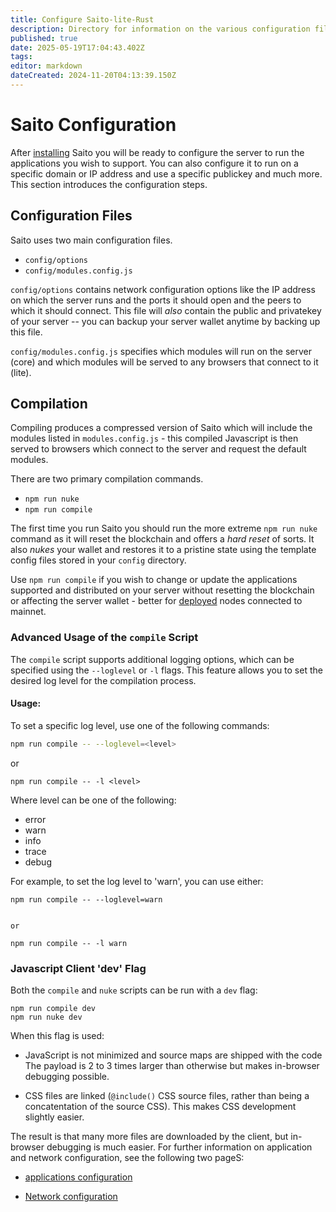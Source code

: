 ```yaml
---
title: Configure Saito-lite-Rust
description: Directory for information on the various configuration files which dictate how a Saito-lite-Rust client operates.
published: true
date: 2025-05-19T17:04:43.402Z
tags: 
editor: markdown
dateCreated: 2024-11-20T04:13:39.150Z
---
```


# Saito Configuration

After [installing](/install) Saito you will be ready to configure the server to run the applications you wish to support. You can also configure it to run on a specific domain or IP address and use a specific publickey and much more. This section introduces the configuration steps.

## Configuration Files

Saito uses two main configuration files. 

- `config/options`
- `config/modules.config.js`

`config/options` contains network configuration options like the IP address on which the server runs and the ports it should open and the peers to which it should connect. This file will *also* contain the public and privatekey of your server -- you can backup your server wallet anytime by backing up this file.

`config/modules.config.js` specifies which modules will run on the server (core) and which modules will be served to any browsers that connect to it (lite).

## Compilation

Compiling produces a compressed version of Saito which will include the modules listed in `modules.config.js` - this compiled Javascript is then served to browsers which connect to the server and request the default modules.

There are two primary compilation commands. 

- `npm run nuke`
- `npm run compile`

The first time you run Saito you should run the more extreme `npm run nuke` command as it will reset the blockchain and offers a *hard reset* of sorts. It also *nukes* your wallet and restores it to a pristine state using the template config files stored in your `config` directory.

Use `npm run compile` if you wish to change or update the applications supported and distributed on your server without resetting the blockchain or affecting the server wallet - better for [deployed](https://wiki.saito.io/en/tech/deployment) nodes connected to mainnet.

### Advanced Usage of the `compile` Script

The `compile` script supports additional logging options, which can be specified using the `--loglevel` or `-l` flags. This feature allows you to set the desired log level for the compilation process.

#### Usage:

To set a specific log level, use one of the following commands:

```bash
npm run compile -- --loglevel=<level>
```

or 
```
npm run compile -- -l <level>
```

Where level can be one of the following:

- error
- warn
- info
- trace
- debug

For example, to set the log level to 'warn', you can use either:

```
npm run compile -- --loglevel=warn


or

npm run compile -- -l warn

```

### Javascript Client 'dev' Flag

Both the `compile` and `nuke` scripts can be run with a `dev` flag:

```
npm run compile dev
npm run nuke dev
```

When this flag is used:

 * JavaScript is not minimized and source maps are shipped with the code 
   The payload is 2 to 3 times larger than otherwise but makes in-browser 
   debugging possible.
   
 * CSS files are linked (```@include()``` CSS source files, rather than 
   being a concatentation of the source CSS). This makes CSS development
   slightly easier.
   
The result is that many more files are downloaded by the client, but in-browser debugging is much easier. For further information on application and network configuration, see the following two pageS:

- [applications configuration](/config/applications)

- [Network configuration](/config/network)


